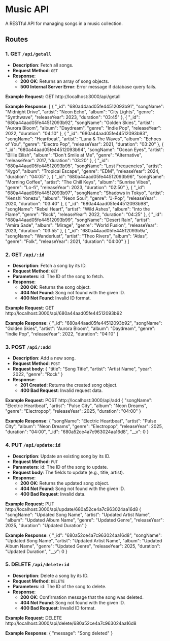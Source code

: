 # Music API

A RESTful API for managing songs in a music collection.

## Routes

### 1. GET `/api/getall`

- **Description**: Fetch all songs.
- **Request Method**: `GET`
- **Response**:
  - **200 OK**: Returns an array of song objects.
  - **500 Internal Server Error**: Error message if database query fails.

**Example Request**:
GET http://localhost:3000/api/getall

**Example Response**:
[
    {
        "_id": "680a44aad05fe44512093b91",
        "songName": "Midnight Drive",
        "artist": "Neon Echo",
        "album": "City Lights",
        "genre": "Synthwave",
        "releaseYear": 2023,
        "duration": "03:45"
    },
    {
        "_id": "680a44aad05fe44512093b92",
        "songName": "Golden Skies",
        "artist": "Aurora Bloom",
        "album": "Daydream",
        "genre": "Indie Pop",
        "releaseYear": 2022,
        "duration": "04:10"
    },
    {
        "_id": "680a44aad05fe44512093b93",
        "songName": "Heartbeat",
        "artist": "Luna & The Waves",
        "album": "Echoes of You",
        "genre": "Electro Pop",
        "releaseYear": 2021,
        "duration": "03:20"
    },
    {
        "_id": "680a44aad05fe44512093b94",
        "songName": "Ocean Eyes",
        "artist": "Billie Eilish",
        "album": "Don't Smile at Me",
        "genre": "Alternative",
        "releaseYear": 2017,
        "duration": "03:20"
    },
    {
        "_id": "680a44aad05fe44512093b95",
        "songName": "Lost Frequencies",
        "artist": "Kygo",
        "album": "Tropical Escape",
        "genre": "EDM",
        "releaseYear": 2024,
        "duration": "04:05"
    },
    {
        "_id": "680a44aad05fe44512093b96",
        "songName": "Morning Coffee",
        "artist": "The Chill Keys",
        "album": "Sunrise Vibes",
        "genre": "Lo-fi",
        "releaseYear": 2023,
        "duration": "02:50"
    },
    {
        "_id": "680a44aad05fe44512093b97",
        "songName": "Shadows in Tokyo",
        "artist": "Kenshi Yonezu",
        "album": "Neon Soul",
        "genre": "J-Pop",
        "releaseYear": 2020,
        "duration": "03:40"
    },
    {
        "_id": "680a44aad05fe44512093b98",
        "songName": "Rebel Heart",
        "artist": "Wild Ashes",
        "album": "Into the Flame",
        "genre": "Rock",
        "releaseYear": 2022,
        "duration": "04:25"
    },
    {
        "_id": "680a44aad05fe44512093b99",
        "songName": "Desert Rain",
        "artist": "Amira Sade",
        "album": "Mirage",
        "genre": "World Fusion",
        "releaseYear": 2023,
        "duration": "03:55"
    },
    {
        "_id": "680a44aad05fe44512093b9a",
        "songName": "Wanderlust",
        "artist": "Theo Rivers",
        "album": "Atlas",
        "genre": "Folk",
        "releaseYear": 2021,
        "duration": "04:00"
    }
]

### 2. GET `/api/:id`

- **Description**: Fetch a song by its ID.
- **Request Method**: `GET`
- **Parameters**: id: The ID of the song to fetch.
- **Response**:
  - **200 OK**: Returns the song object.
  - **404 Not Found**: Song not found with the given ID.
  - **400 Not Found**: Invalid ID format.

**Example Request**:
GET http://localhost:3000/api/680a44aad05fe44512093b92

**Example Response**:
{
    "_id": "680a44aad05fe44512093b92",
    "songName": "Golden Skies",
    "artist": "Aurora Bloom",
    "album": "Daydream",
    "genre": "Indie Pop",
    "releaseYear": 2022,
    "duration": "04:10"
}

### 3. POST `/api/:add`

- **Description**: Add a new song.
- **Request Method**: `POST`
- **Request body**:
  {
  "title": "Song Title",
  "artist": "Artist Name",
  "year": 2022,
  "genre": "Rock"
  }
- **Response**:
  - **201 Created**: Returns the created song object.
  - **400 Bad Request**: Invalid request data.

**Example Request**:
POST http://localhost:3000/api/add
{
  "songName": "Electric Heartbeat",
  "artist": "Pulse City",
  "album": "Neon Dreams",
  "genre": "Electropop",
  "releaseYear": 2025,
  "duration": "04:00"
}

**Example Response**:
{
    "songName": "Electric Heartbeat",
    "artist": "Pulse City",
    "album": "Neon Dreams",
    "genre": "Electropop",
    "releaseYear": 2025,
    "duration": "04:00",
    "_id": "680a52ce4a7c963024aa16d8",
    "__v": 0
}

### 4. PUT `/api/update:id`

- **Description**: Update an existing song by its ID.
- **Request Method**: `PUT`
- **Parameters**: id: The ID of the song to update.
- **Request body**: The fields to update (e.g., title, artist).
- **Response**:
  - **200 OK**: Returns the updated song object.
  - **404 Not Found**: Song not found with the given ID.
  - **400 Bad Request**: Invalid data.

**Example Request**:
PUT http://localhost:3000/api/update/680a52ce4a7c963024aa16d8
{
  "songName": "Updated Song Name",
  "artist": "Updated Artist Name",
  "album": "Updated Album Name",
  "genre": "Updated Genre",
  "releaseYear": 2025,
  "duration": "Updated Duration"
}

**Example Response**:
{
    "_id": "680a52ce4a7c963024aa16d8",
    "songName": "Updated Song Name",
    "artist": "Updated Artist Name",
    "album": "Updated Album Name",
    "genre": "Updated Genre",
    "releaseYear": 2025,
    "duration": "Updated Duration",
    "__v": 0
}

### 5. DELETE `/api/delete:id`

- **Description**: Delete a song by its ID.
- **Request Method**: `DELETE`
- **Parameters**: id: The ID of the song to delete.
- **Response**:
  - **200 OK**: Confirmation message that the song was deleted.
  - **404 Not Found**: Song not found with the given ID.
  - **400 Bad Request**: Invalid ID format.

**Example Request**:
DELETE http://localhost:3000/api/delete/680a52ce4a7c963024aa16d8

**Example Response**:
{
    "message": "Song deleted"
}
